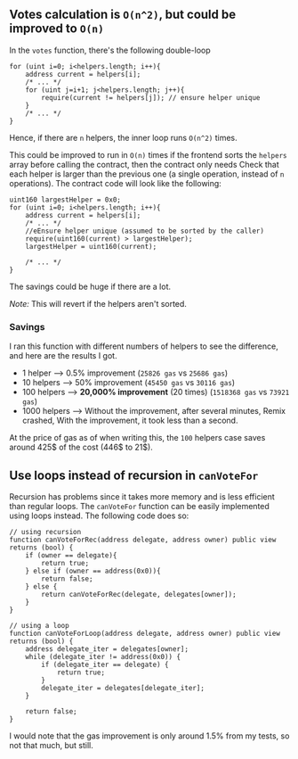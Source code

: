 ## Votes calculation is `O(n^2)`, but could be improved to `O(n)`

In the `votes` function, there's the following double-loop

```solidity
for (uint i=0; i<helpers.length; i++){
    address current = helpers[i];
    /* ... */
    for (uint j=i+1; j<helpers.length; j++){
        require(current != helpers[j]); // ensure helper unique
    }
    /* ... */
}
```

Hence, if there are `n` helpers, the inner loop runs `O(n^2)` times.

This could be improved to run in `O(n)` times if the frontend sorts the `helpers` array before calling the contract, then the contract only needs
Check that each helper is larger than the previous one (a single operation, instead of `n` operations). The contract code will look like the following:

```solidity
uint160 largestHelper = 0x0;
for (uint i=0; i<helpers.length; i++){
    address current = helpers[i];
    /* ... */
    //eEnsure helper unique (assumed to be sorted by the caller)
    require(uint160(current) > largestHelper);
    largestHelper = uint160(current);
    
    /* ... */
}
```

The savings could be huge if there are a lot.

*Note:* This will revert if the helpers aren't sorted.

### Savings

I ran this function with different numbers of helpers to see the difference, and here are the results I got.

  - 1 helper --> 0.5% improvement (`25826 gas` vs `25686 gas`)
  - 10 helpers --> 50% improvement (`45450 gas` vs `30116 gas`)
  - 100 helpers --> **20,000% improvement** (20 times) (`1518368 gas` vs `73921 gas`)
  - 1000 helpers --> Without the improvement, after several minutes, Remix crashed, With the improvement, it took less than a second.

At the price of gas as of when writing this, the `100` helpers case saves around 425\$ of the cost (446\$ to 21\$).

## Use loops instead of recursion in `canVoteFor`

Recursion has problems since it takes more memory and is less efficient than regular loops. The `canVoteFor` function can be easily implemented using loops instead. The following code does so:

```solidity
// using recursion
function canVoteForRec(address delegate, address owner) public view returns (bool) {
    if (owner == delegate){
        return true;
    } else if (owner == address(0x0)){
        return false;
    } else {
        return canVoteForRec(delegate, delegates[owner]);
    }
}

// using a loop
function canVoteForLoop(address delegate, address owner) public view returns (bool) {
    address delegate_iter = delegates[owner];
    while (delegate_iter != address(0x0)) {
        if (delegate_iter == delegate) {
            return true;
        }
        delegate_iter = delegates[delegate_iter];
    }

    return false;
}
```

I would note that the gas improvement is only around 1.5% from my tests, so not that much, but still.